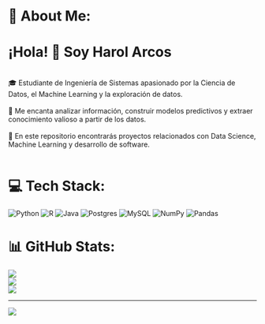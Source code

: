 # 💫 About Me:
# ¡Hola! 👋 Soy Harol Arcos  
<br>🎓 Estudiante de Ingeniería de Sistemas apasionado por la Ciencia de Datos, el Machine Learning y la exploración de datos.   
<br>🚀 Me encanta analizar información, construir modelos predictivos y extraer conocimiento valioso a partir de los datos.  
<br>📌 En este repositorio encontrarás proyectos relacionados con Data Science, Machine Learning y desarrollo de software.  
<br>

# 💻 Tech Stack:
![Python](https://img.shields.io/badge/python-3670A0?style=for-the-badge&logo=python&logoColor=ffdd54) 
![R](https://img.shields.io/badge/r-%23276DC3.svg?style=for-the-badge&logo=r&logoColor=white) 
![Java](https://img.shields.io/badge/java-%23ED8B00.svg?style=for-the-badge&logo=openjdk&logoColor=white) 
![Postgres](https://img.shields.io/badge/postgres-%23316192.svg?style=for-the-badge&logo=postgresql&logoColor=white) 
![MySQL](https://img.shields.io/badge/mysql-4479A1.svg?style=for-the-badge&logo=mysql&logoColor=white) 
![NumPy](https://img.shields.io/badge/numpy-%23013243.svg?style=for-the-badge&logo=numpy&logoColor=white) 
![Pandas](https://img.shields.io/badge/pandas-%23150458.svg?style=for-the-badge&logo=pandas&logoColor=white)

# 📊 GitHub Stats:
![](https://github-readme-stats.vercel.app/api?username=HarolArcos&theme=dark&hide_border=false&include_all_commits=false&count_private=false)<br/>
![](https://github-readme-streak-stats.herokuapp.com/?user=HarolArcos&theme=dark&hide_border=false)<br/>
![](https://github-readme-stats.vercel.app/api/top-langs/?username=HarolArcos&theme=dark&hide_border=false&include_all_commits=false&count_private=false&layout=compact&hide=javascript,html,css,c++)

---
[![](https://visitcount.itsvg.in/api?id=HarolArcos&icon=0&color=0)](https://visitcount.itsvg.in)

<!-- Proudly created with GPRM ( https://gprm.itsvg.in ) -->
